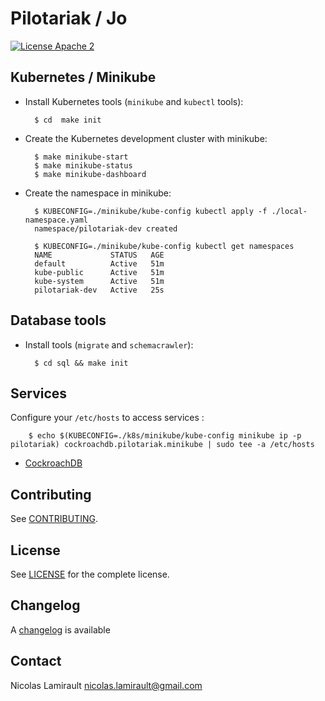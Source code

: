 # Pilotariak / Jo

[![License Apache 2][badge-license]](LICENSE)

## Kubernetes / Minikube

* Install Kubernetes tools (`minikube` and `kubectl` tools):

        $ cd  make init

* Create the Kubernetes development cluster with minikube:

        $ make minikube-start
        $ make minikube-status
        $ make minikube-dashboard

* Create the namespace in minikube:

        $ KUBECONFIG=./minikube/kube-config kubectl apply -f ./local-namespace.yaml
        namespace/pilotariak-dev created

        $ KUBECONFIG=./minikube/kube-config kubectl get namespaces
        NAME             STATUS   AGE
        default          Active   51m
        kube-public      Active   51m
        kube-system      Active   51m
        pilotariak-dev   Active   25s

## Database tools

* Install tools (`migrate` and `schemacrawler`):

        $ cd sql && make init

## Services

Configure your `/etc/hosts` to access services :

        $ echo $(KUBECONFIG=./k8s/minikube/kube-config minikube ip -p pilotariak) cockroachdb.pilotariak.minikube | sudo tee -a /etc/hosts

* [CockroachDB](cockroachdb/README.md)

## Contributing

See [CONTRIBUTING](CONTRIBUTING.md).


## License

See [LICENSE](LICENSE) for the complete license.


## Changelog

A [changelog](ChangeLog.md) is available


## Contact

Nicolas Lamirault <nicolas.lamirault@gmail.com>

[badge-license]: https://img.shields.io/badge/license-Apache2-green.svg?style=flat
